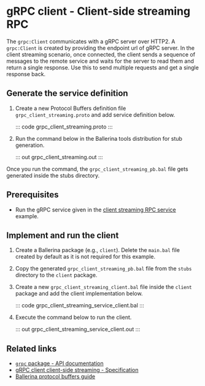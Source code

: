 # gRPC client - Client-side streaming RPC

The `grpc:Client` communicates with a gRPC server over HTTP2. A `grpc:Client` is created by providing the endpoint url of gRPC server. In the client streaming scenario, once connected, the client sends a sequence of messages to the remote service and waits for the server to read them and return a single response. Use this to send multiple requests and get a single response back.

## Generate the service definition

1. Create a new Protocol Buffers definition file `grpc_client_streaming.proto` and add service definition below.

   ::: code grpc_client_streaming.proto :::

2. Run the command below in the Ballerina tools distribution for stub generation.

   ::: out grpc_client_streaming.out :::

Once you run the command, the `grpc_client_streaming_pb.bal` file gets generated inside the stubs directory.

## Prerequisites
- Run the gRPC service given in the [client streaming RPC service](/learn/by-example/grpc-service-client-streaming/) example.

## Implement and run the client

1. Create a Ballerina package (e.g., `client`). Delete the `main.bal` file created by default as it is not required for this example.

2. Copy the generated `grpc_client_streaming_pb.bal` file from the `stubs` directory to the  `client` package.

3. Create a new `grpc_client_streaming_client.bal` file inside the `client` package and add the client implementation below.

   ::: code grpc_client_streaming_service_client.bal :::

4. Execute the command below to run the client.

   ::: out grpc_client_streaming_service_client.out :::

## Related links
- [`grpc` package - API documentation](https://lib.ballerina.io/ballerina/grpc/latest)
- [gRPC client client-side streaming - Specification](/spec/grpc/#43-client-streaming-rpc)
- [Ballerina protocol buffers guide](/learn/cli-documentation/grpc/)
